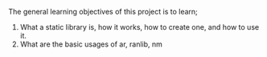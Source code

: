 The general learning objectives of this project is to learn;
1. What a static library is, how it works, how to create one, and how to use it.
2. What are the basic usages of ar, ranlib, nm
